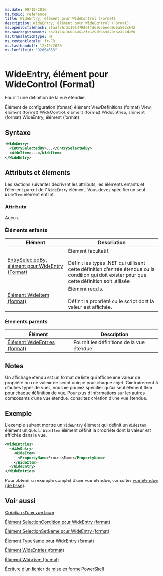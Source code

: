 ```yaml
---
ms.date: 09/13/2016
ms.topic: reference
title: WideEntry, élément pour WideControl (Format)
description: WideEntry, élément pour WideControl (Format)
ms.openlocfilehash: 3faaf767d11914792effd6765beed956a502c642
ms.sourcegitcommit: ba7315a496986451cfc1296b659d73ea2373d3f0
ms.translationtype: MT
ms.contentlocale: fr-FR
ms.lasthandoff: 12/10/2020
ms.locfileid: "92664553"
---
```

# <a name="wideentry-element-for-widecontrol-format"></a>WideEntry, élément pour WideControl (Format)

Fournit une définition de la vue étendue.

Élément de configuration (format) élément ViewDefinitions (format) View, élément (format) WideControl, élément (format) WideEntries, élément (format) WideEntry, élément (format)

## <a name="syntax"></a>Syntaxe

```xml
<WideEntry>
  <EntrySelectedBy>...</EntrySelectedBy>
  <WideItem>...</WideItem>
</WideEntry>
```

## <a name="attributes-and-elements"></a>Attributs et éléments

Les sections suivantes décrivent les attributs, les éléments enfants et l’élément parent de l' `WideEntry` élément. Vous devez spécifier un seul `WideItem` élément enfant.

### <a name="attributes"></a>Attributs

Aucun.

### <a name="child-elements"></a>Éléments enfants

|Élément|Description|
|-------------|-----------------|
|[EntrySelectedBy, élément pour WideEntry (Format)](./entryselectedby-element-for-wideentry-format.md)|Élément facultatif.<br /><br /> Définit les types .NET qui utilisent cette définition d’entrée étendue ou la condition qui doit exister pour que cette définition soit utilisée.|
|[Élément WideItem (format)](./wideitem-element-for-widecontrol-format.md)|Élément requis.<br /><br /> Définit la propriété ou le script dont la valeur est affichée.|

### <a name="parent-elements"></a>Éléments parents

|Élément|Description|
|-------------|-----------------|
|[Élément WideEntries (format)](./wideentries-element-for-widecontrol-format.md)|Fournit les définitions de la vue étendue.|

## <a name="remarks"></a>Notes

Un affichage étendu est un format de liste qui affiche une valeur de propriété ou une valeur de script unique pour chaque objet. Contrairement à d’autres types de vues, vous ne pouvez spécifier qu’un seul élément Item pour chaque définition de vue. Pour plus d’informations sur les autres composants d’une vue étendue, consultez [création d’une vue étendue](./creating-a-wide-view.md).

## <a name="example"></a>Exemple

L’exemple suivant montre un `WideEntry` élément qui définit un `WideItem` élément unique. L' `WideItem` élément définit la propriété dont la valeur est affichée dans la vue.

```xml
<WideEntries>
  <WideEntry>
    <WideItem>
      <PropertyName>ProcessName</PropertyName>
    </WideItem>
  </WideEntry>
</WideEntries>

```

Pour obtenir un exemple complet d’une vue étendue, consultez [vue étendue (de base)](./wide-view-basic.md).

## <a name="see-also"></a>Voir aussi

[Création d’une vue large](./creating-a-wide-view.md)

[Élément SelectionCondition pour WideEntry (format)](./selectioncondition-element-for-entryselectedby-for-widecontrol-format.md)

[Élément SelectionSetName pour WideEntry (format)](./selectionsetname-element-for-entryselectedby-for-widecontrol-format.md)

[Élément TypeName pour WideEntry (format)](./typename-element-for-entryselectedby-for-wideentry-format.md)

[Élément WideEntries (format)](./wideentries-element-for-widecontrol-format.md)

[Élément WideItem (format)](./wideitem-element-for-widecontrol-format.md)

[Écriture d’un fichier de mise en forme PowerShell](./writing-a-powershell-formatting-file.md)
